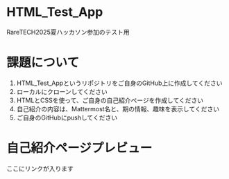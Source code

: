# HTML_Test_App
RareTECH2025夏ハッカソン参加のテスト用  

# 課題について  
1. HTML_Test_Appというリポジトリをご自身のGitHub上に作成してください
2. ローカルにクローンしてください
3. HTMLとCSSを使って、ご自身の自己紹介ページを作成してください
4. 自己紹介の内容は、Mattermost名と、期の情報、趣味を表示してください
5. ご自身のGitHubにpushしてください

# 自己紹介ページプレビュー  
ここにリンクが入ります
